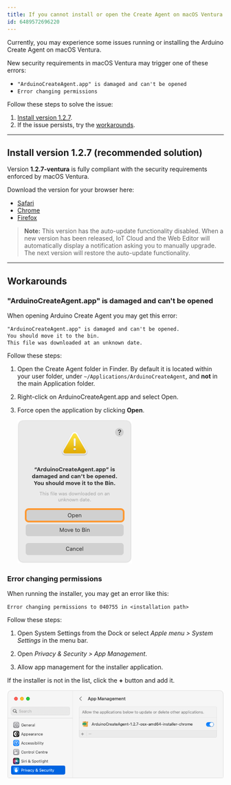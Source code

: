 ```yaml
---
title: If you cannot install or open the Create Agent on macOS Ventura
id: 6489572696220
---
```


Currently, you may experience some issues running or installing the Arduino Create Agent on macOS Ventura.

New security requirements in macOS Ventura may trigger one of these errors:

* `"ArduinoCreateAgent.app" is damaged and can't be opened`
* `Error changing permissions`

Follow these steps to solve the issue:

1. [Install version 1.2.7](#install).
2. If the issue persists, try the [workarounds](#workarounds).

---

<a id="install"></a>

## Install version 1.2.7 (recommended solution)

Version **1.2.7-ventura** is fully compliant with the security requirements enforced by macOS Ventura.

Download the version for your browser here:

* [Safari](http://downloads.arduino.cc/CreateAgent/Stable/ArduinoCreateAgent-1.2.7-ventura-osx-amd64-installer-safari.dmg)
* [Chrome](http://downloads.arduino.cc/CreateAgent/Stable/ArduinoCreateAgent-1.2.7-ventura-osx-amd64-installer-chrome.dmg)
* [Firefox](http://downloads.arduino.cc/CreateAgent/Stable/ArduinoCreateAgent-1.2.7-ventura-osx-amd64-installer-firefox.dmg)

> **Note:** This version has the auto-update functionality disabled. When a new version has been released, IoT Cloud and the Web Editor will automatically display a notification asking you to manually upgrade. The next version will restore the auto-update functionality.

---

<a id="workarounds"></a>

## Workarounds

### "ArduinoCreateAgent.app" is damaged and can't be opened

When opening Arduino Create Agent you may get this error:

```
"ArduinoCreateAgent.app" is damaged and can't be opened.
You should move it to the bin.
This file was downloaded at an unknown date.
```

Follow these steps:

1. Open the Create Agent folder in Finder. By default it is located within your user folder, under `~/Applications/ArduinoCreateAgent`, and **not** in the main Application folder.

2. Right-click on ArduinoCreateAgent.app and select Open.

3. Force open the application by clicking **Open**.

   ![Force opening the application.](img/create-agent-macOS-ventura-force-open.png)

### Error changing permissions

When running the installer, you may get an error like this:

```
Error changing permissions to 040755 in <installation path>
```

Follow these steps:

1. Open System Settings from the Dock or select _Apple menu > System Settings_ in the menu bar.

2. Open _Privacy & Security > App Management_.

3. Allow app management for the installer application.

If the installer is not in the list, click the **+** button and add it.

![Allowing app management in System Settings.](img/create-agent-macOS-ventura-installer-permissions.png)
